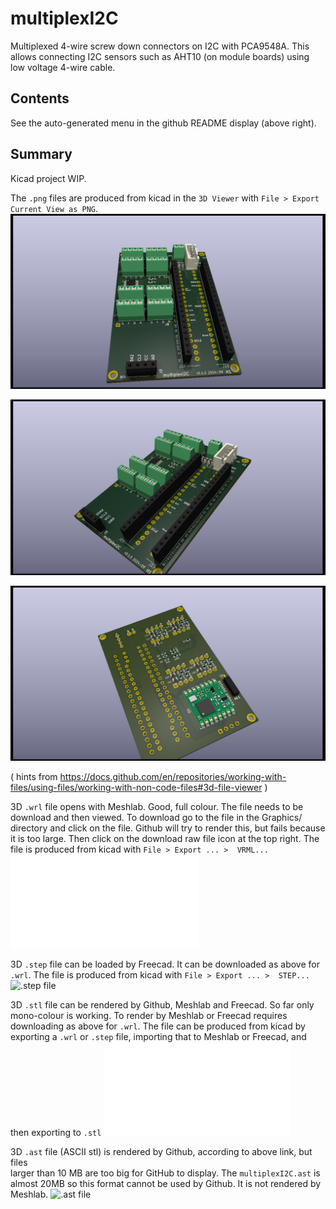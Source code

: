 # multiplexI2C
Multiplexed 4-wire screw down connectors on I2C with PCA9548A. This allows connecting 
I2C sensors such as AHT10 (on module boards) using low voltage 4-wire cable.

##  Contents

See the auto-generated menu in the github README display (above right).

## Summary

Kicad project WIP.

The `.png` files are produced from kicad  in the `3D Viewer`  with `File > Export Current View as PNG`.
![alt text](Graphics/multiplexI2C_top1.png)

![alt text](Graphics/multiplexI2C_top2.png)

![alt text](Graphics/multiplexI2C_bottom1.png)

( hints from https://docs.github.com/en/repositories/working-with-files/using-files/working-with-non-code-files#3d-file-viewer )

3D  `.wrl` file opens with Meshlab. Good, full colour. The file needs to be download and then viewed. 
To download go to the file in the Graphics/ directory and click on the file.
Github will try to render this, but fails because it is too large.
Then click on the download raw file icon at the top right. 
The file is produced from kicad  with `File > Export ... >  VRML...`
![.wrl file](Graphics/multiplexI2C.wrl)

3D  `.step` file can be loaded by Freecad. It can be downloaded as above for `.wrl`.
The file is produced from kicad  with `File > Export ... >  STEP...`
![.step file](Graphics/multiplexI2C.step)

3D  `.stl` file can be  rendered by Github, Meshlab and Freecad. So far only mono-colour is working. 
To render by Meshlab or Freecad requires downloading as above for `.wrl`.
The file can be produced from kicad by exporting a `.wrl` or `.step` file, 
importing that to Meshlab or Freecad, and then exporting to `.stl`
![.stl file](Graphics/multiplexI2C.stl)

3D  `.ast` file (ASCII stl) is rendered by Github, according to above link, but files  
larger than 10 MB are too big for GitHub to display. 
The `multiplexI2C.ast` is almost 20MB so this format cannot be used by Github.
It is not rendered by Meshlab.
![.ast file](Graphics/multiplexI2C.ast)
